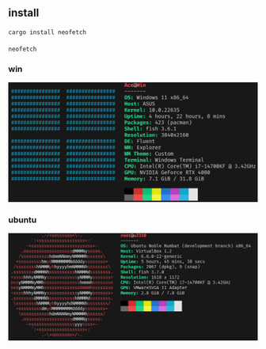 ## install
```rs
cargo install neofetch

neofetch
```

### win
![alt text](imgs/win11.png)
### ubuntu
![alt text](imgs/ubuntu.png)